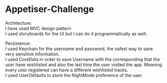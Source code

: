 # Appetiser-Challenge
Architecture:\
I have used MVC design pattern\
I used storyboards for the UI but I can do it programmatically as well.

Persistence:\
I used Keychain for the username and password, the safest way to save very sensitive information.\
I used CoreData in order to save Username with the corresponding that the user have wishlisted and also the last time the user visited the app. Meaning every user registered can have a different wishlisted tracks.\
I used UserDefaults to store the NightMode preference of the user.
